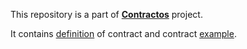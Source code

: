 This repository is a part of [__Contractos__](https://github.com/contractos) project.

It contains [definition](https://github.com/contractos/contract/wiki/What-is-contract%3F) of contract and contract [example](https://github.com/kv109/contractos/contract/).
